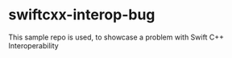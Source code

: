 # swiftcxx-interop-bug

This sample repo is used, to showcase a problem with Swift C++ Interoperability
